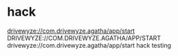# hack
<a href="drivewyze://com.drivewyze.agatha/app/start">drivewyze://com.drivewyze.agatha/app/start</a>
DRIVEWYZE://COM.DRIVEWYZE.AGATHA/APP/START
drivewyze://com.drivewyze.agatha/app/start
hack testing
